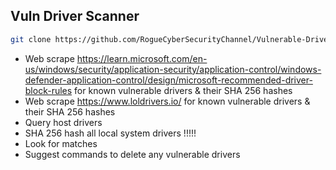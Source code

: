 Vuln Driver Scanner  
----------------------------

```sh
git clone https://github.com/RogueCyberSecurityChannel/Vulnerable-Driver-Scanner
```

- Web scrape https://learn.microsoft.com/en-us/windows/security/application-security/application-control/windows-defender-application-control/design/microsoft-recommended-driver-block-rules for known vulnerable drivers & their SHA 256 hashes
- Web scrape https://www.loldrivers.io/ for known vulnerable drivers & their SHA 256 hashes
- Query host drivers
- SHA 256 hash all local system drivers !!!!!
- Look for matches
- Suggest commands to delete any vulnerable drivers 

